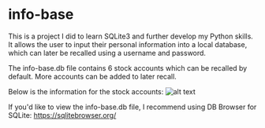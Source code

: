 # info-base
This is a project I did to learn SQLite3 and further develop my Python skills. It allows the user to input their personal information into a local database, which can later be recalled using a username and password.



The info-base.db file contains 6 stock accounts which can be recalled by default. More accounts can be added to later recall.

Below is the information for the stock accounts:
![alt text](https://imgur.com/a/xcnUhqr)

If you'd like to view the info-base.db file, I recommend using DB Browser for SQLite: https://sqlitebrowser.org/
